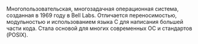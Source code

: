 Многопользовательская, многозадачная операционная система, созданная в 1969 году в Bell Labs. Отличается переносимостью, модульностью и использованием языка C для написания большей части кода. Стала основой для многих современных ОС и стандартов (POSIX).
